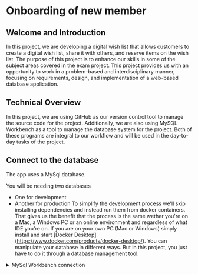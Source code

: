 # Onboarding of new member

## Welcome and Introduction

In this project, we are developing a digital wish list that allows customers to create a digital wish list, share it with others, and reserve items on the wish list. The purpose of this project is to enhance our skills in some of the subject areas covered in the exam project. This project provides us with an opportunity to work in a problem-based and interdisciplinary manner, focusing on requirements, design, and implementation of a web-based database application.

## Technical Overview

In this project, we are using GitHub as our version control tool to manage the source code for the project. Additionally, we are also using MySQL Workbench as a tool to manage the database system for the project. Both of these programs are integral to our workflow and will be used in the day-to-day tasks of the project.

## Connect to the database
The app uses a MySql database.

You will be needing two databases
-	One for development
-	Another for production
To simplify the development process we'll skip installing dependencies and instead run them from docker containers. That gives us the benefit that the process is the same wether you're on a Mac, a Windows PC or an online environment and regardless of what IDE you're on. If you are on your own PC (Mac or Windows) simply install and start [Docker Desktop] (https://www.docker.com/products/docker-desktop/).
You can manipulate your database in different ways. But in this project, you just have to do it through a database management tool: 
<details><summary> MySql Workbench connection </summary>
-	username (root)
-	password (MathildeSabrina)
-	database (miniProjekt) 
-	host (127.0.0.1)
-	port (3306)
<details><summary> Below you can copy paste the Database script or you can find it located at: </summary>

https://github.com/MathildeTrendy/Miniprojekt-2-semester/blob/main/DatabaseScript
  
```shell
DROP DATABASE IF EXISTS miniProjekt;
CREATE DATABASE miniProjekt;

USE miniProjekt;

CREATE TABLE items(
item_id INT NOT NULL AUTO_INCREMENT,
itemName varchar(255) NOT NULL,
itemDescription varchar(255) NOT NULL,
itemPrice double,
itemQuantity int,
itemUrl varchar(255) NOT NULL,
primary key(item_id)
);

CREATE TABLE user(
user_id int NOT NULL AUTO_INCREMENT,
firstName varchar(255) NOT NULL,
lastName varchar(255) NOT NULL,
email varchar(255) NOT NULL,
password varchar(255) NOT NULL,
primary key (user_id)
);

CREATE TABLE wishLists(
list_id int NOT NULL AUTO_INCREMENT,
listName varchar(255) NOT NULL,
listUrl varchar(255) NOT NULL,
primary key (list_id)
);

```

## Access to Resources

To provide an overview of the project, the new team member will have full access to our GitHub repository, where all the source code and project-related documentation are stored. This includes an ER model (conceptual model) of the database design and a class diagram of the program design, which will be updated regularly with changes in the project.

## Meetings and Communication

A calendar has been created in the GitHub project, where scheduled meeting times, team members present, and the agenda for the meeting will be indicated. Information about any snacks or refreshments during the meeting will also be provided. Team members are encouraged to add comments if they need to leave a meeting early. This calendar will serve as a central place to coordinate and communicate about meetings in the project.

## Project Tasks

A Scrum board has been set up in the GitHub project, where all the tasks for the project are organized. Here, you can find an overview of who is working on what, what has been done, and what still needs to be completed. This Scrum board will be a central place where we manage and prioritize our project tasks, and it will also be a tool to coordinate work across the team.

## Contact List

If users have any questions or need assistance during their onboarding process, you can contact our team by GitHub account. Our team is dedicated to providing prompt and helpful support to ensure a smooth onboarding experience for new members.

- <a href="https://github.com/najamoe">Naja Egede Moe (Scrum Master) </a>
- <a href="https://github.com/MathildeTrendy">Mathilde Trend</a>
- <a href="https://github.com/sabr5840">Sabrina Ebbesen</a>
